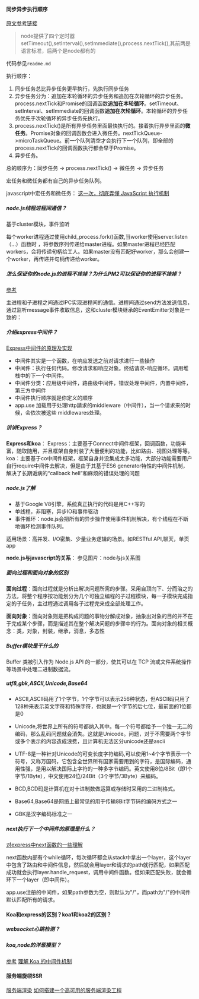 #### 同步异步执行顺序

[原文参考链接](http://www.ruanyifeng.com/blog/2018/02/node-event-loop.html)

> node提供了四个定时器setTimeout(),setInterval(),setImmediate(),process.nextTick(),其前两是语言标准，后两个是node都有的

代码参见`readme.md`

执行顺序：
1. 同步任务总比异步任务更早执行，先执行同步任务
2. 异步任务分为：追加在本轮循环的异步任务和追加在次轮循环的异步任务。process.nextTick和Promise的回调函数**追加在本轮循环**。setTimeout、setInterval、setImmediate的回调函数**追加在次轮循环**。本轮循环的异步任务优先于次轮循环的异步任务先执行。
3. process.nextTick()是所有异步任务里面最快执行的。接着执行异步里面的**微任务**。Promise对象的回调函数会进入微任务。nextTickQueue->microTaskQueue。前一个队列清空才会执行下一个队列，即全部的process.nextTick的回调函数执行都会早于Promise。
4. 异步任务。

总的顺序为：同步任务 -> process.nextTick() -> 微任务 -> 异步任务

宏任务和微任务都有自己的异步任务队列。

javascript中宏任务和微任务：
[这一次，彻底弄懂 JavaScript 执行机制](https://juejin.im/post/59e85eebf265da430d571f89)

##### node.js线程进程间通信？
基于cluster模块，事件监听

每个worker进程通过使用child_process.fork()函数,当worker使用server.listen（...）函数时 ，将参数序列传递给master进程。如果master进程已经匹配workers，会将传递句柄给工人。如果master没有匹配好worker，那么会创建一个worker，再传递并句柄传递给worker。

##### 怎么保证你的node.js的进程不挂掉？为什么PM2可以保证你的进程不挂掉？
[参考](https://www.jianshu.com/p/ac843b516fda)

主进程和子进程之间通过IPC实现进程间的通信。进程间通过send方法发送信息，通过监听message事件收取信息，这和cluster模块继承的EventEmitter对象是一致的：

##### 介绍express中间件？
[Express中间件的原理及实现](https://www.jianshu.com/p/797a4e38fe77)

- 中间件其实是一个函数，在响应发送之前对请求进行一些操作
- 中间件：执行任何代码。修改请求和响应对象。终结请求-响应循环。调用堆栈中的下一个中间件。
- 中间件分类：应用级中间件，路由级中间件，错误处理中间件，内置中间件，第三方中间件
- 中间件执行顺序就是你定义的顺序
- app.use 加载用于处理http請求的middleware（中间件），当一个请求来的时候，会依次被这些 middlewares处理。

##### 讲讲Express？
**Express和koa**：
Express：主要基于Connect中间件框架，回调函数，功能丰富，随取随用，并且框架自身封装了大量便利的功能，比如路由、视图处理等等。
koa：主要基于co中间件框架，框架自身并没集成太多功能，大部分功能需要用户自行require中间件去解决，但是由于其基于ES6 generator特性的中间件机制，解决了长期诟病的“callback hell”和麻烦的错误处理的问题

##### node.js了解
- 基于Google V8引擎，系统真正执行的代码是用C++写的
- 单线程，非阻塞，异步IO和事件驱动
- 事件循环：node.js会把所有的异步操作使用事件机制解决，有个线程在不断地循环检测事件队列。

适用场景：高并发、I/O密集、少量业务逻辑的场景。如RESTful API,聊天，单页app

**node.js与javascript的关系**：
参见图片：node与js关系图

##### 面向过程和面向对象的区别
**面向过程**：面向过程就是分析出解决问题所需的步骤。采用自顶向下、分而治之的方法，将整个程序按功能划分为几个可独立编程的子过程模块，每一子模块完成指定的子任务，主过程通过调用各子过程完来成全部处理工作。

**面向对象**：面向对象则是把构成问题的事物分解成对象，抽象出对象的目的并不在于完成某个步骤，而是描述其在整个解决问题的步骤中的行为。面向对象的相关概念：类，对象，封装，继承，消息，多态性

##### Buffer模块是干什么的
 Buffer 类被引入作为 Node.js API 的一部分，使其可以在 TCP 流或文件系统操作等场景中处理二进制数据流。

##### utf8,gbk,ASCII,Unicode,Base64
- ASCII,ASCII码用了1个字节，1个字节可以表示256种状态，但ASCII码只用了128种来表示英文字符和特殊字符，也就是一个字节的后七位，最前面的1位都是0

- Unicode,将世界上所有的符号都纳入其中。每一个符号都给予一个独一无二的编码，那么乱码问题就会消失。这就是Unicode。问题，对于不需要两个字节或多个表示的内容造成浪费，且计算机无法区分unicode还是ascii

- UTF-8是一种针对Unicode的可变长度字符编码,可以使用1~4个字节表示一个符号，又称万国码，它包含全世界所有国家需要用到的字符，是国际编码，通用性强，是用以解决国际上字符的一种多字节编码。英文使用8位/8Bit（即1个字节/1Byte），中文使用24位/24Bit（3个字节/3Byte）来编码。

- BCD,BCD码是计算机在对十进制数做运算或存储时采用的二进制格式。

- Base64,Base64是网络上最常见的用于传输8Bit字节码的编码方式之一

- GBK是汉字编码标准之一

##### next执行下一个中间件的原理是什么？
[对express中next函数的一些理解](https://cnodejs.org/topic/5757e80a8316c7cb1ad35bab)

next函数内部有个while循环，每次循环都会从stack中拿出一个layer，这个layer中包含了路由和中间件信息，然后就会用layer和请求的path就行匹配，如果匹配成功就会执行layer.handle_request，调用中间件函数。但如果匹配失败，就会循环下一个layer（即中间件）。

app.use注册的中间件，如果path参数为空，则默认为"/"，而path为"/"的中间件默认匹配所有的请求。

#### Koa和express的区别？koa1和koa2的区别？


##### websocket心跳检测？

##### koa,node的洋葱模型？
[参考](https://segmentfault.com/a/1190000013981513)
[理解 Koa 的中间件机制](https://cnodejs.org/topic/5aac7608f5dfc27d7ad988bd)

#### 服务端旋绕SSR
[服务端渲染](https://juejin.im/post/5c068fd8f265da61524d2abc)
[如何搭建一个高可用的服务端渲染工程](https://tech.youzan.com/server-side-render/)
